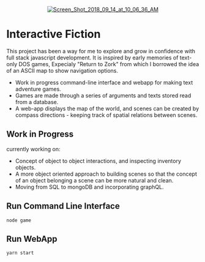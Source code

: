 <p align="center">
<a href="https://ibb.co/mcKmep"><img src="https://preview.ibb.co/kba3QU/Screen_Shot_2018_09_14_at_10_06_36_AM.png" alt="Screen_Shot_2018_09_14_at_10_06_36_AM" border="0"></a>
</p>

# Interactive Fiction
This project has been a way for me to explore and grow in confidence with full stack javascript development. 
It is inspired by early memories of text-only DOS games, Expecialy "Return to Zork" from which I borrowed the idea of an ASCII map to show navigation options. 

- Work in progress command-line interface and webapp for making text adventure games.
- Games are made through a series of arguments and texts stored read from a database.
- A web-app displays the map of the world, and scenes can be created by compass directions - keeping track of spatial       relations between scenes.

## Work in Progress
currently working on:
- Concept of object to object interactions, and inspecting inventory objects. 
- A more object oriented approach to building scenes so that the concept of an object belonging a scene can be more natural and clean. 
- Moving from SQL to mongoDB and incorporating graphQL.

## Run Command Line Interface
```
node game
```

## Run WebApp
```
yarn start
```

